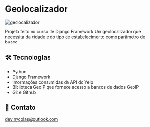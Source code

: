 # Geolocalizador

![geolocalizador](https://github.com/devnycolas/geo/assets/143043571/377b86f5-673f-4143-b523-814f5c7b4906)

Projeto feito no curso de Django Framework
Um geolocalizador que necessita da cidade e do tipo de estabelecimento como parâmetro de busca

## 🛠 Tecnologias

- Python
- Django Framework
- Informações consumidas da API do Yelp
- Biblioteca GeoIP que fornece acesso a bancos de dados GeoIP
- Git e Github

## 💛 Contato

dev.nycolas@outlook.com
